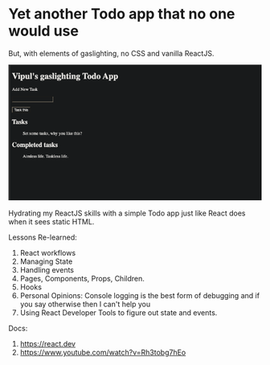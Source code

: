 # Yet another Todo app that no one would use

But, with elements of gaslighting, no CSS and vanilla ReactJS. 

![](./preview.png)

Hydrating my ReactJS skills with a simple Todo app just like React does when it sees static HTML. 

Lessons Re-learned: 

1. React workflows
2. Managing State
3. Handling events 
4. Pages, Components, Props, Children.
5. Hooks
6. Personal Opinions: Console logging is the best form of debugging and if you say otherwise then I can't help you
7. Using React Developer Tools to figure out state and events.

Docs:
 
1. https://react.dev
2. https://www.youtube.com/watch?v=Rh3tobg7hEo 
